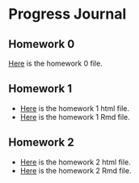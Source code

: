 # Progress Journal
## Homework 0
 [Here](files/IE360_Spring21_Homework0.html) is the homework 0 file.
## Homework 1
+ [Here](files/Ahmet_Mert_Pulcu_HW1.html) is the homework 1 html file.
+ [Here](files/Ahmet_Mert_Pulcu_HW1.Rmd) is the homework 1 Rmd file.
## Homework 2
+ [Here](files/Ahmet_Mert_Pulcu_HW2.html) is the homework 2 html file.
+ [Here](files/Ahmet_Mert_Pulcu_HW2.Rmd) is the homework 2 Rmd file.